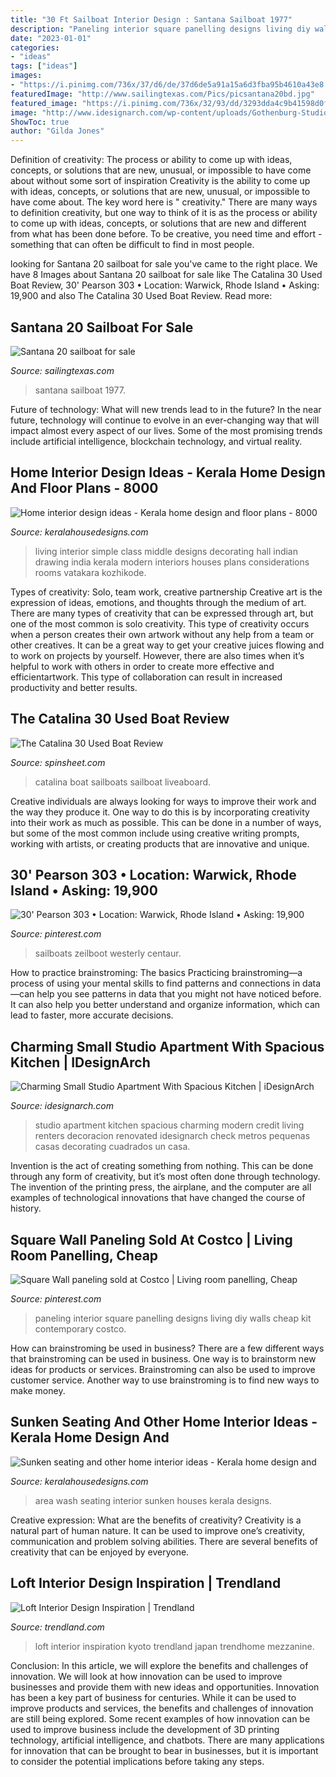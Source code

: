 ```yaml
---
title: "30 Ft Sailboat Interior Design : Santana Sailboat 1977"
description: "Paneling interior square panelling designs living diy walls cheap kit contemporary costco"
date: "2023-01-01"
categories:
- "ideas"
tags: ["ideas"]
images:
- "https://i.pinimg.com/736x/37/d6/de/37d6de5a91a15a6d3fba95b4610a43e8.jpg"
featuredImage: "http://www.sailingtexas.com/Pics/picsantana20bd.jpg"
featured_image: "https://i.pinimg.com/736x/32/93/dd/3293dda4c9b41598d0f72491fb48ed98.jpg"
image: "http://www.idesignarch.com/wp-content/uploads/Gothenburg-Studio-Apartment_41.jpg"
ShowToc: true
author: "Gilda Jones"
---
```



Definition of creativity: The process or ability to come up with ideas, concepts, or solutions that are new, unusual, or impossible to have come about without some sort of inspiration
Creativity is the ability to come up with ideas, concepts, or solutions that are new, unusual, or impossible to have come about. The key word here is " creativity." There are many ways to definition creativity, but one way to think of it is as the process or ability to come up with ideas, concepts, or solutions that are new and different from what has been done before. To be creative, you need time and effort - something that can often be difficult to find in most people.

	

		
looking for Santana 20 sailboat for sale you've came to the right place. We have 8 Images about Santana 20 sailboat for sale like The Catalina 30 Used Boat Review, 30&#039; Pearson 303 • Location: Warwick, Rhode Island • Asking: 19,900 and also The Catalina 30 Used Boat Review. Read more:
		
    
## Santana 20 Sailboat For Sale

<img loading=lazy src="http://www.sailingtexas.com/Pics/picsantana20bd.jpg" onerror="this.onerror=null;this.src='https://tse2.mm.bing.net/th?id=OIP.txwncg45SlGbuNRkjZyQbQHaGc&amp;pid=15.1';" alt="Santana 20 sailboat for sale">

_Source: sailingtexas.com_

>santana sailboat 1977. 

	

Future of technology: What will new trends lead to in the future?
In the near future, technology will continue to evolve in an ever-changing way that will impact almost every aspect of our lives. Some of the most promising trends include artificial intelligence, blockchain technology, and virtual reality.

    
## Home Interior Design Ideas - Kerala Home Design And Floor Plans - 8000

<img loading=lazy src="https://2.bp.blogspot.com/-kJknuQWMoi4/UVPZwmS4YsI/AAAAAAAAboc/uZeJF3jLgck/s1600/living-room-01.jpg" onerror="this.onerror=null;this.src='https://tse1.mm.bing.net/th?id=OIP.bzSZybU9exEsP4Zj_uCdEQHaEo&amp;pid=15.1';" alt="Home interior design ideas - Kerala home design and floor plans - 8000">

_Source: keralahousedesigns.com_

>living interior simple class middle designs decorating hall indian drawing india kerala modern interiors houses plans considerations rooms vatakara kozhikode. 

	

Types of creativity: Solo, team work, creative partnership
Creative art is the expression of ideas, emotions, and thoughts through the medium of art. There are many types of creativity that can be expressed through art, but one of the most common is solo creativity. This type of creativity occurs when a person creates their own artwork without any help from a team or other creatives. It can be a great way to get your creative juices flowing and to work on projects by yourself. However, there are also times when it’s helpful to work with others in order to create more effective and efficientartwork. This type of collaboration can result in increased productivity and better results.

    
## The Catalina 30 Used Boat Review

<img loading=lazy src="https://www.spinsheet.com/images/catalina30.jpg" onerror="this.onerror=null;this.src='https://tse4.mm.bing.net/th?id=OIP.4qN6xn5UnNrQYbkFuBzt6AHaFj&amp;pid=15.1';" alt="The Catalina 30 Used Boat Review">

_Source: spinsheet.com_

>catalina boat sailboats sailboat liveaboard. 

	

Creative individuals are always looking for ways to improve their work and the way they produce it. One way to do this is by incorporating creativity into their work as much as possible. This can be done in a number of ways, but some of the most common include using creative writing prompts, working with artists, or creating products that are innovative and unique.

    
## 30&#039; Pearson 303 • Location: Warwick, Rhode Island • Asking: 19,900

<img loading=lazy src="https://i.pinimg.com/736x/32/93/dd/3293dda4c9b41598d0f72491fb48ed98.jpg" onerror="this.onerror=null;this.src='https://tse1.mm.bing.net/th?id=OIP.eCT0vCcf4ViL1SCr5Eiy4AHaFj&amp;pid=15.1';" alt="30&#039; Pearson 303 • Location: Warwick, Rhode Island • Asking: 19,900">

_Source: pinterest.com_

>sailboats zeilboot westerly centaur. 

	

How to practice brainstroming: The basics
Practicing brainstroming—a process of using your mental skills to find patterns and connections in data—can help you see patterns in data that you might not have noticed before. It can also help you better understand and organize information, which can lead to faster, more accurate decisions.

    
## Charming Small Studio Apartment With Spacious Kitchen | IDesignArch

<img loading=lazy src="http://www.idesignarch.com/wp-content/uploads/Gothenburg-Studio-Apartment_41.jpg" onerror="this.onerror=null;this.src='https://tse2.mm.bing.net/th?id=OIP.Q2m2Zxq5qlv0C8ohFeAHqQHaE8&amp;pid=15.1';" alt="Charming Small Studio Apartment With Spacious Kitchen | iDesignArch">

_Source: idesignarch.com_

>studio apartment kitchen spacious charming modern credit living renters decoracion renovated idesignarch check metros pequenas casas decorating cuadrados un casa. 

	

Invention is the act of creating something from nothing. This can be done through any form of creativity, but it’s most often done through technology. The invention of the printing press, the airplane, and the computer are all examples of technological innovations that have changed the course of history.

    
## Square Wall Paneling Sold At Costco | Living Room Panelling, Cheap

<img loading=lazy src="https://i.pinimg.com/736x/37/d6/de/37d6de5a91a15a6d3fba95b4610a43e8.jpg" onerror="this.onerror=null;this.src='https://tse3.mm.bing.net/th?id=OIP.WK96bMKVXn1TaI5N5lDO2wHaHa&amp;pid=15.1';" alt="Square Wall paneling sold at Costco | Living room panelling, Cheap">

_Source: pinterest.com_

>paneling interior square panelling designs living diy walls cheap kit contemporary costco. 

	

How can brainstroming be used in business?
There are a few different ways that brainstroming can be used in business. One way is to brainstorm new ideas for products or services. Brainstroming can also be used to improve customer service. Another way to use brainstroming is to find new ways to make money.

    
## Sunken Seating And Other Home Interior Ideas - Kerala Home Design And

<img loading=lazy src="https://4.bp.blogspot.com/-XZGYThVYqIg/UiBAT9U_PyI/AAAAAAAAfE8/ZULrz8wfiJ4/s1600/wash-area.jpg" onerror="this.onerror=null;this.src='https://tse3.mm.bing.net/th?id=OIP.ct-FC_suzk3gcmikwfxztQHaKE&amp;pid=15.1';" alt="Sunken seating and other home interior ideas - Kerala home design and">

_Source: keralahousedesigns.com_

>area wash seating interior sunken houses kerala designs. 

	

Creative expression: What are the benefits of creativity?
Creativity is a natural part of human nature. It can be used to improve one’s creativity, communication and problem solving abilities. There are several benefits of creativity that can be enjoyed by everyone.

    
## Loft Interior Design Inspiration | Trendland

<img loading=lazy src="http://trendland.com/wp-content/uploads/2010/01/loft-design-kyoto4.jpg" onerror="this.onerror=null;this.src='https://tse3.mm.bing.net/th?id=OIP.3Uae76HMNYuF35cKSagTMwHaJV&amp;pid=15.1';" alt="Loft Interior Design Inspiration | Trendland">

_Source: trendland.com_

>loft interior inspiration kyoto trendland japan trendhome mezzanine. 

	

Conclusion: In this article, we will explore the benefits and challenges of innovation. We will look at how innovation can be used to improve businesses and provide them with new ideas and opportunities.
Innovation has been a key part of business for centuries. While it can be used to improve products and services, the benefits and challenges of innovation are still being explored. Some recent examples of how innovation can be used to improve business include the development of 3D printing technology, artificial intelligence, and chatbots. There are many applications for innovation that can be brought to bear in businesses, but it is important to consider the potential implications before taking any steps.

